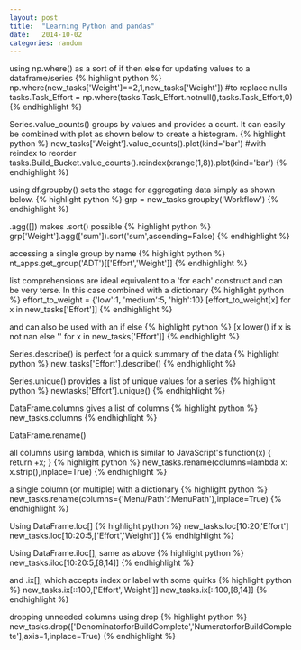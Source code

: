 ```yaml
---
layout: post
title:  "Learning Python and pandas"
date:   2014-10-02
categories: random
---
```



using np.where() as a sort of if then else for updating values to a dataframe/series
{% highlight python %}
np.where(new_tasks['Weight']==2,1,new_tasks['Weight'])
#to replace nulls
tasks.Task_Effort = np.where(tasks.Task_Effort.notnull(),tasks.Task_Effort,0)
{% endhighlight %}

Series.value_counts() groups by values and provides a count. It can easily be combined with plot as shown below to create a histogram.
{% highlight python %}
new_tasks['Weight'].value_counts().plot(kind='bar')
#with reindex to reorder
tasks.Build_Bucket.value_counts().reindex(xrange(1,8)).plot(kind='bar')
{% endhighlight %}

using df.groupby() sets the stage for aggregating data simply as shown below. 
{% highlight python %}
grp = new_tasks.groupby('Workflow')
{% endhighlight %}

.agg([]) makes .sort() possible
{% highlight python %}
grp['Weight'].agg(['sum']).sort('sum',ascending=False)
{% endhighlight %}

accessing a single group by name
{% highlight python %}
nt_apps.get_group('ADT')[['Effort','Weight']]
{% endhighlight %}

list comprehensions are ideal equivalent to a 'for each' construct and can be very terse. In this case combined with a dictionary
{% highlight python %}
effort_to_weight = {'low':1, 'medium':5, 'high':10}
[effort_to_weight[x] for x in new_tasks['Effort']]
{% endhighlight %}

and can also be used with an if else
{% highlight python %}
[x.lower() if x is not nan else '' for x in new_tasks['Effort']]
{% endhighlight %}

Series.describe() is perfect for a quick summary of the data
{% highlight python %}
new_tasks['Effort'].describe()
{% endhighlight %}

Series.unique() provides a list of unique values for a series
{% highlight python %}
newtasks['Effort'].unique()
{% endhighlight %}

DataFrame.columns gives a list of columns
{% highlight python %}
new_tasks.columns
{% endhighlight %}

DataFrame.rename()

all columns using lambda, which is similar to JavaScript's function(x) { return +x; }
{% highlight python %}
new_tasks.rename(columns=lambda x: x.strip(),inplace=True)
{% endhighlight %}

a single column (or multiple) with a dictionary
{% highlight python %}
new_tasks.rename(columns={'Menu/Path':'MenuPath'},inplace=True)
{% endhighlight %}

Using DataFrame.loc[]
{% highlight python %}
new_tasks.loc[10:20,'Effort']
new_tasks.loc[10:20:5,['Effort','Weight']]
{% endhighlight %}

Using DataFrame.iloc[], same as above
{% highlight python %}
new_tasks.iloc[10:20:5,[8,14]]
{% endhighlight %}

and .ix[], which accepts index or label with some quirks
{% highlight python %}
new_tasks.ix[::100,['Effort','Weight']]
new_tasks.ix[::100,[8,14]]
{% endhighlight %}

dropping unneeded columns using drop
{% highlight python %}
new_tasks.drop(['DenominatorforBuildComplete','NumeratorforBuildComplete'],axis=1,inplace=True)
{% endhighlight %}
